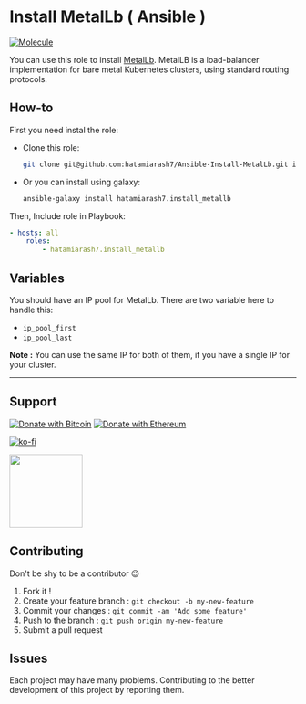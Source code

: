 # Install MetalLb ( Ansible )

[![Molecule](https://github.com/hatamiarash7/Ansible-Install-MetalLb/actions/workflows/molecule.yml/badge.svg)](https://github.com/hatamiarash7/Ansible-Install-MetalLb/actions/workflows/molecule.yml)

You can use this role to install [MetalLb](https://metallb.universe.tf/). MetalLB is a load-balancer implementation for bare metal Kubernetes clusters, using standard routing protocols.

## How-to

First you need instal the role:

- Clone this role:

  ```bash
  git clone git@github.com:hatamiarash7/Ansible-Install-MetalLb.git install_metallb
  ```

- Or you can install using galaxy:

  ```bash
  ansible-galaxy install hatamiarash7.install_metallb
  ```

Then, Include role in Playbook:

```yml
- hosts: all
    roles:
        - hatamiarash7.install_metallb
```

## Variables

You should have an IP pool for MetalLb. There are two variable here to handle this:

- `ip_pool_first`
- `ip_pool_last`

**Note :** You can use the same IP for both of them, if you have a single IP for your cluster.

---

## Support

[![Donate with Bitcoin](https://en.cryptobadges.io/badge/micro/bc1qmmh6vt366yzjt3grjxjjqynrrxs3frun8gnxrz)](https://en.cryptobadges.io/donate/bc1qmmh6vt366yzjt3grjxjjqynrrxs3frun8gnxrz) [![Donate with Ethereum](https://en.cryptobadges.io/badge/micro/0x0831bD72Ea8904B38Be9D6185Da2f930d6078094)](https://en.cryptobadges.io/donate/0x0831bD72Ea8904B38Be9D6185Da2f930d6078094)

[![ko-fi](https://www.ko-fi.com/img/githubbutton_sm.svg)](https://ko-fi.com/D1D1WGU9)

<div><a href="https://payping.ir/@hatamiarash7"><img src="https://cdn.payping.ir/statics/Payping-logo/Trust/blue.svg" height="128" width="128"></a></div>

## Contributing

Don't be shy to be a contributor 😉

1. Fork it !
2. Create your feature branch : `git checkout -b my-new-feature`
3. Commit your changes : `git commit -am 'Add some feature'`
4. Push to the branch : `git push origin my-new-feature`
5. Submit a pull request

## Issues

Each project may have many problems. Contributing to the better development of this project by reporting them.
